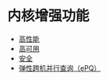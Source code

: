 # 内核增强功能

- [高性能](./performance/README.md)
- [高可用](./availability/README.md)
- [安全](./security/README.md)
- [弹性跨机并行查询（ePQ）](./epq/README.md)
